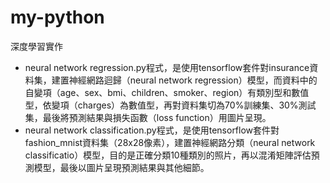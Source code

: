 # my-python
深度學習實作<br>

* neural network regression.py程式，是使用tensorflow套件對insurance資料集，建置神經網路迴歸（neural network regression）模型，而資料中的自變項（age、sex、bmi、children、smoker、region）有類別型和數值型，依變項（charges）為數值型，再對資料集切為70%訓練集、30%測試集，最後將預測結果與損失函數（loss function）用圖片呈現。
* neural network classification.py程式，是使用tensorflow套件對fashion_mnist資料集（28x28像素），建置神經網路分類（neural network classificatio）模型，目的是正確分類10種類別的照片，再以混淆矩陣評估預測模型，最後以圖片呈現預測結果與其他細節。



